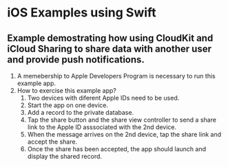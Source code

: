 # iOS Examples using Swift
## Example demostrating how using CloudKit and iCloud Sharing to share data with another user and provide push notifications.
1. A memebership to Apple Developers Program is necessary to run this example app.
2. How to exercise this example app?
    1. Two devices with diferent Apple IDs need to be used.
    2. Start the app on one device.
    3. Add a record to the private database.
    4. Tap the share button and the share view controller to send a share link to the Apple ID asssociated with the 2nd device.
    5. When the message arrives on the 2nd device, tap the share link and accept the share.
    6. Once the share has been accepted, the app should launch and display the shared record.

